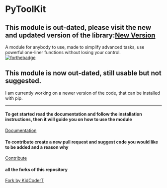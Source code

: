 # PyToolKit
## This module is out-dated, please visit the new and updated version of the library:[New Version](https://github.com/Sapphire-code/PowerWrapper)
A module for anybody to use, made to simplify advanced tasks, use powerful one-liner functions without losing your control.
<br>
[![forthebadge](https://forthebadge.com/images/badges/made-with-python.svg)](https://forthebadge.com)
## This module is now out-dated, still usable but not suggested.
I am currently working on a newer version of the code, that can be installed with pip.

<hr>

#### To get started read the documentation and follow the installation instructions, then it will guide you on how to use the module
[Documentation](https://sapphirekr.gitbook.io/how-to-use-pytoolkit/)

#### To contribute create a new pull request and suggest code you would like to be added and a reason why
[Contribute](https://github.com/Sapphire-code/PyToolKit/pulls)

#### all the forks of this repository
[Fork by KidCoderT](https://github.com/KidCoderT/systool-kit)
